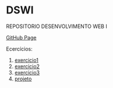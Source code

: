 # DSWI

REPOSITORIO DESENVOLVIMENTO WEB I

[GitHub Page](https://Arthurpdrs.github.io/DSWI/)

Ecercícios:
  <ol>
      <li>
        <a href="https://Arthurpdrs.github.io/DSWI/exercicio1/home.html">exercicio1</a>
      </li>
      <li>
        <a href="https://Arthurpdrs.github.io/DSWI/exercicio2/conta.html">exercicio2</a>
      </li>
      <li>
        <a href="https://Arthurpdrs.github.io/DSWI/exercicio3/home.html">exercicio3</a>
      </li>
      <li>
        <a href="https://Arthurpdrs.github.io/DSWI/projeto/pages/home.html">projeto</a>
      </li>
  </ol>
